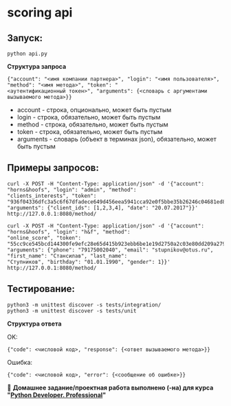# scoring api

Запуск:
---------------
~~~
python api.py
~~~

**Структура запроса**
~~~
{"account": "<имя компании партнера>", "login": "<имя пользователя>", "method": "<имя метода>", "token": "
<аутентификационный токен>", "arguments": {<словарь с аргументами вызываемого метода>}}
~~~
- account - строка, опционально, может быть пустым
- login - строка, обязательно, может быть пустым
- method - строка, обязательно, может быть пустым
- token - строка, обязательно, может быть пустым
- arguments - словарь (объект в терминах json), обязательно, может быть пустым

Примеры запросов:
-------------------------
~~~
curl -X POST -H "Content-Type: application/json" -d '{"account": "horns&hoofs", "login": "admin", "method":
"clients_interests", "token":
"936f04336dfc3a5c6f67dfadece649d456eea5941cca92e0f5bbe35b26246c04681ed8f0e942526374e1bd0b87a8a67c8951809bd6780af06e715904e0183c4d",
"arguments": {"client_ids": [1,2,3,4], "date": "20.07.2017"}}' http://127.0.0.1:8080/method/
~~~
~~~
curl -X POST -H "Content-Type: application/json" -d '{"account": "horns&hoofs", "login": "h&f", "method":
"online_score", "token":
"55cc9ce545bcd144300fe9efc28e65d415b923ebb6be1e19d2750a2c03e80dd209a27954dca045e5bb12418e7d89b6d718a9e35af34e14e1d5bcd5a08f21fc95",
"arguments": {"phone": "79175002040", "email": "stupnikov@otus.ru", "first_name": "Стансилав", "last_name":
"Ступников", "birthday": "01.01.1990", "gender": 1}}' http://127.0.0.1:8080/method/
~~~

Тестирование:
------------
~~~
python3 -m unittest discover -s tests/integration/
python3 -m unittest discover -s tests/unit

~~~

**Структура ответа**

OK:
~~~
{"code": <числовой код>, "response": {<ответ вызываемого метода>}}
~~~
Ошибка:
~~~
{"code": <числовой код>, "error": {<сообщение об ошибке>}}
~~~


🔖 **Домашнее задание/проектная работа выполнено (-на) для курса "[Python Developer. Professional](https://otus.ru/lessons/python-professional/)"**
